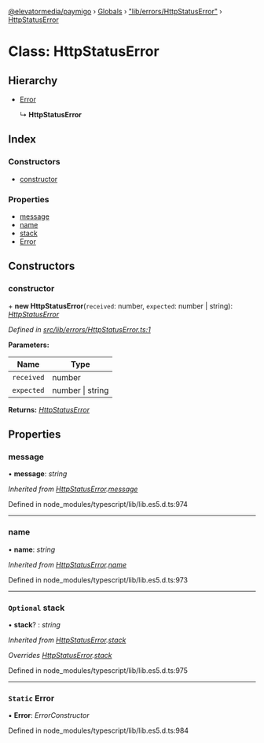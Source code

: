 [@elevatormedia/paymigo](../README.md) › [Globals](../globals.md) › ["lib/errors/HttpStatusError"](../modules/_lib_errors_httpstatuserror_.md) › [HttpStatusError](_lib_errors_httpstatuserror_.httpstatuserror.md)

# Class: HttpStatusError

## Hierarchy

-   [Error](_lib_errors_httpstatuserror_.httpstatuserror.md#static-error)

    ↳ **HttpStatusError**

## Index

### Constructors

-   [constructor](_lib_errors_httpstatuserror_.httpstatuserror.md#constructor)

### Properties

-   [message](_lib_errors_httpstatuserror_.httpstatuserror.md#message)
-   [name](_lib_errors_httpstatuserror_.httpstatuserror.md#name)
-   [stack](_lib_errors_httpstatuserror_.httpstatuserror.md#optional-stack)
-   [Error](_lib_errors_httpstatuserror_.httpstatuserror.md#static-error)

## Constructors

### constructor

\+ **new HttpStatusError**(`received`: number, `expected`: number | string): _[HttpStatusError](_lib_errors_httpstatuserror_.httpstatuserror.md)_

_Defined in [src/lib/errors/HttpStatusError.ts:1](https://github.com/ELEVATORmedia/paymigo/blob/846a5f9/src/lib/errors/HttpStatusError.ts#L1)_

**Parameters:**

| Name       | Type                 |
| ---------- | -------------------- |
| `received` | number               |
| `expected` | number &#124; string |

**Returns:** _[HttpStatusError](_lib_errors_httpstatuserror_.httpstatuserror.md)_

## Properties

### message

• **message**: _string_

_Inherited from [HttpStatusError](_lib_errors_httpstatuserror_.httpstatuserror.md).[message](_lib_errors_httpstatuserror_.httpstatuserror.md#message)_

Defined in node_modules/typescript/lib/lib.es5.d.ts:974

---

### name

• **name**: _string_

_Inherited from [HttpStatusError](_lib_errors_httpstatuserror_.httpstatuserror.md).[name](_lib_errors_httpstatuserror_.httpstatuserror.md#name)_

Defined in node_modules/typescript/lib/lib.es5.d.ts:973

---

### `Optional` stack

• **stack**? : _string_

_Inherited from [HttpStatusError](_lib_errors_httpstatuserror_.httpstatuserror.md).[stack](_lib_errors_httpstatuserror_.httpstatuserror.md#optional-stack)_

_Overrides [HttpStatusError](_lib_errors_httpstatuserror_.httpstatuserror.md).[stack](_lib_errors_httpstatuserror_.httpstatuserror.md#optional-stack)_

Defined in node_modules/typescript/lib/lib.es5.d.ts:975

---

### `Static` Error

▪ **Error**: _ErrorConstructor_

Defined in node_modules/typescript/lib/lib.es5.d.ts:984
